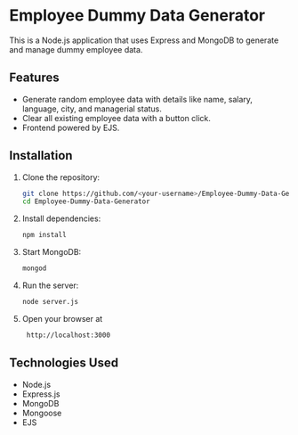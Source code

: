 # Employee Dummy Data Generator

This is a Node.js application that uses Express and MongoDB to generate and manage dummy employee data.

## Features
- Generate random employee data with details like name, salary, language, city, and managerial status.
- Clear all existing employee data with a button click.
- Frontend powered by EJS.

## Installation

1. Clone the repository:
   ```bash
   git clone https://github.com/<your-username>/Employee-Dummy-Data-Generator.git
   cd Employee-Dummy-Data-Generator

2. Install dependencies:
   ```bash
   npm install

3. Start MongoDB:
   ```bash
   mongod
   
4. Run the server:
   ```bash
   node server.js

5. Open your browser at
   ```bash
    http://localhost:3000

## Technologies Used
- Node.js
- Express.js
- MongoDB
- Mongoose
- EJS
